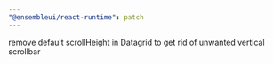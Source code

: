 ```yaml
---
"@ensembleui/react-runtime": patch
---
```


remove default scrollHeight in Datagrid to get rid of unwanted vertical scrollbar
